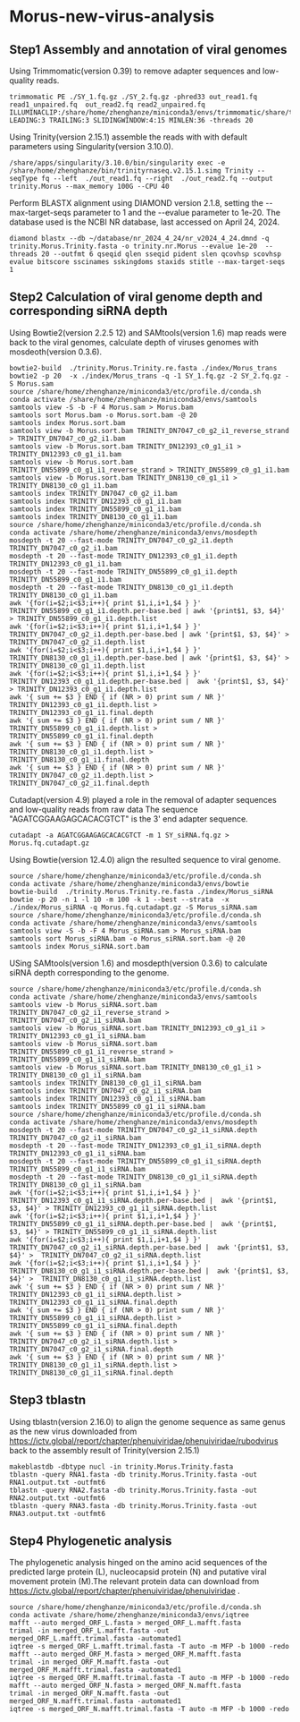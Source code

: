 # Morus-new-virus-analysis
## Step1 Assembly and annotation of viral genomes
Using Trimmomatic(version 0.39) to remove adapter sequences and low-quality reads.
```
trimmomatic PE ./SY_1.fq.gz ./SY_2.fq.gz -phred33 out_read1.fq read1_unpaired.fq  out_read2.fq read2_unpaired.fq ILLUMINACLIP:/share/home/zhenghanze/miniconda3/envs/trimmomatic/share/trimmomatic/adapters/combined.fasta:2:30:10:8:TRUE LEADING:3 TRAILING:3 SLIDINGWINDOW:4:15 MINLEN:36 -threads 20
```
Using Trinity(version 2.15.1) assemble the reads with with default parameters using Singularity(version 3.10.0).
```
/share/apps/singularity/3.10.0/bin/singularity exec -e /share/home/zhenghanze/bin/trinityrnaseq.v2.15.1.simg Trinity --seqType fq --left  ./out_read1.fq --right  ./out_read2.fq --output trinity.Morus --max_memory 100G --CPU 40
```
Perform BLASTX alignment using DIAMOND version 2.1.8, setting the --max-target-seqs parameter to 1 and the --evalue parameter to 1e-20. The database used is the NCBI NR database, last accessed on April 24, 2024.
```
diamond blastx --db ~/database/nr_2024_4_24/nr_v2024_4_24.dmnd -q trinity.Morus.Trinity.fasta -o trinity.nr.Morus --evalue 1e-20  --threads 20 --outfmt 6 qseqid qlen sseqid pident slen qcovhsp scovhsp evalue bitscore sscinames sskingdoms staxids stitle --max-target-seqs 1
```
## Step2 Calculation of viral genome depth and corresponding siRNA depth
Using Bowtie2(version 2.2.5 12) and SAMtools(version 1.6) map reads were back to the viral genomes, calculate depth of viruses genomes with mosdeoth(version 0.3.6).
```
bowtie2-build  ./trinity.Morus.Trinity.re.fasta ./index/Morus_trans
bowtie2 -p 20  -x ./index/Morus_trans -q -1 SY_1.fq.gz -2 SY_2.fq.gz -S Morus.sam
source /share/home/zhenghanze/miniconda3/etc/profile.d/conda.sh
conda activate /share/home/zhenghanze/miniconda3/envs/samtools
samtools view -S -b -F 4 Morus.sam > Morus.bam
samtools sort Morus.bam -o Morus.sort.bam -@ 20
samtools index Morus.sort.bam
samtools view -b Morus.sort.bam TRINITY_DN7047_c0_g2_i1_reverse_strand > TRINITY_DN7047_c0_g2_i1.bam
samtools view -b Morus.sort.bam TRINITY_DN12393_c0_g1_i1 > TRINITY_DN12393_c0_g1_i1.bam
samtools view -b Morus.sort.bam TRINITY_DN55899_c0_g1_i1_reverse_strand > TRINITY_DN55899_c0_g1_i1.bam
samtools view -b Morus.sort.bam TRINITY_DN8130_c0_g1_i1 > TRINITY_DN8130_c0_g1_i1.bam
samtools index TRINITY_DN7047_c0_g2_i1.bam
samtools index TRINITY_DN12393_c0_g1_i1.bam
samtools index TRINITY_DN55899_c0_g1_i1.bam
samtools index TRINITY_DN8130_c0_g1_i1.bam
source /share/home/zhenghanze/miniconda3/etc/profile.d/conda.sh
conda activate /share/home/zhenghanze/miniconda3/envs/mosdepth
mosdepth -t 20 --fast-mode TRINITY_DN7047_c0_g2_i1.depth TRINITY_DN7047_c0_g2_i1.bam
mosdepth -t 20 --fast-mode TRINITY_DN12393_c0_g1_i1.depth TRINITY_DN12393_c0_g1_i1.bam
mosdepth -t 20 --fast-mode TRINITY_DN55899_c0_g1_i1.depth TRINITY_DN55899_c0_g1_i1.bam
mosdepth -t 20 --fast-mode TRINITY_DN8130_c0_g1_i1.depth TRINITY_DN8130_c0_g1_i1.bam
awk '{for(i=$2;i<$3;i++){ print $1,i,i+1,$4 } }' TRINITY_DN55899_c0_g1_i1.depth.per-base.bed | awk '{print$1, $3, $4}' > TRINITY_DN55899_c0_g1_i1.depth.list
awk '{for(i=$2;i<$3;i++){ print $1,i,i+1,$4 } }' TRINITY_DN7047_c0_g2_i1.depth.per-base.bed | awk '{print$1, $3, $4}' > TRINITY_DN7047_c0_g2_i1.depth.list
awk '{for(i=$2;i<$3;i++){ print $1,i,i+1,$4 } }' TRINITY_DN8130_c0_g1_i1.depth.per-base.bed | awk '{print$1, $3, $4}' > TRINITY_DN8130_c0_g1_i1.depth.list
awk '{for(i=$2;i<$3;i++){ print $1,i,i+1,$4 } }' TRINITY_DN12393_c0_g1_i1.depth.per-base.bed |  awk '{print$1, $3, $4}' > TRINITY_DN12393_c0_g1_i1.depth.list
awk '{ sum += $3 } END { if (NR > 0) print sum / NR }' TRINITY_DN12393_c0_g1_i1.depth.list > TRINITY_DN12393_c0_g1_i1.final.depth
awk '{ sum += $3 } END { if (NR > 0) print sum / NR }'  TRINITY_DN55899_c0_g1_i1.depth.list >  TRINITY_DN55899_c0_g1_i1.final.depth
awk '{ sum += $3 } END { if (NR > 0) print sum / NR }'  TRINITY_DN8130_c0_g1_i1.depth.list >  TRINITY_DN8130_c0_g1_i1.final.depth
awk '{ sum += $3 } END { if (NR > 0) print sum / NR }' TRINITY_DN7047_c0_g2_i1.depth.list > TRINITY_DN7047_c0_g2_i1.final.depth
```
Cutadapt(version 4.9) played a role in the removal of adapter sequences and low-quality reads from raw data The sequence "AGATCGGAAGAGCACACGTCT" is the 3' end adapter sequence.
```
cutadapt -a AGATCGGAAGAGCACACGTCT -m 1 SY_siRNA.fq.gz > Morus.fq.cutadapt.gz
```
Using Bowtie(version 12.4.0) align the resulted sequence to viral genome.
```
source /share/home/zhenghanze/miniconda3/etc/profile.d/conda.sh
conda activate /share/home/zhenghanze/miniconda3/envs/bowtie
bowtie-build  ./trinity.Morus.Trinity.re.fasta ./index/Morus_siRNA
bowtie -p 20 -n 1 -l 10 -m 100 -k 1 --best --strata  -x ./index/Morus_siRNA -q Morus.fq.cutadapt.gz -S Morus_siRNA.sam
source /share/home/zhenghanze/miniconda3/etc/profile.d/conda.sh
conda activate /share/home/zhenghanze/miniconda3/envs/samtools
samtools view -S -b -F 4 Morus_siRNA.sam > Morus_siRNA.bam
samtools sort Morus_siRNA.bam -o Morus_siRNA.sort.bam -@ 20
samtools index Morus_siRNA.sort.bam
```
USing SAMtools(version 1.6) and mosdepth(version 0.3.6) to calculate siRNA depth corresponding to the genome.
```
source /share/home/zhenghanze/miniconda3/etc/profile.d/conda.sh
conda activate /share/home/zhenghanze/miniconda3/envs/samtools
samtools view -b Morus_siRNA.sort.bam TRINITY_DN7047_c0_g2_i1_reverse_strand > TRINITY_DN7047_c0_g2_i1_siRNA.bam
samtools view -b Morus_siRNA.sort.bam TRINITY_DN12393_c0_g1_i1 > TRINITY_DN12393_c0_g1_i1_siRNA.bam
samtools view -b Morus_siRNA.sort.bam TRINITY_DN55899_c0_g1_i1_reverse_strand > TRINITY_DN55899_c0_g1_i1_siRNA.bam
samtools view -b Morus_siRNA.sort.bam TRINITY_DN8130_c0_g1_i1 >  TRINITY_DN8130_c0_g1_i1_siRNA.bam
samtools index TRINITY_DN8130_c0_g1_i1_siRNA.bam
samtools index TRINITY_DN7047_c0_g2_i1_siRNA.bam
samtools index TRINITY_DN12393_c0_g1_i1_siRNA.bam
samtools index TRINITY_DN55899_c0_g1_i1_siRNA.bam
source /share/home/zhenghanze/miniconda3/etc/profile.d/conda.sh
conda activate /share/home/zhenghanze/miniconda3/envs/mosdepth
mosdepth -t 20 --fast-mode TRINITY_DN7047_c0_g2_i1_siRNA.depth TRINITY_DN7047_c0_g2_i1_siRNA.bam
mosdepth -t 20 --fast-mode TRINITY_DN12393_c0_g1_i1_siRNA.depth TRINITY_DN12393_c0_g1_i1_siRNA.bam
mosdepth -t 20 --fast-mode TRINITY_DN55899_c0_g1_i1_siRNA.depth TRINITY_DN55899_c0_g1_i1_siRNA.bam
mosdepth -t 20 --fast-mode TRINITY_DN8130_c0_g1_i1_siRNA.depth TRINITY_DN8130_c0_g1_i1_siRNA.bam
awk '{for(i=$2;i<$3;i++){ print $1,i,i+1,$4 } }' TRINITY_DN12393_c0_g1_i1_siRNA.depth.per-base.bed |  awk '{print$1, $3, $4}' > TRINITY_DN12393_c0_g1_i1_siRNA.depth.list
awk '{for(i=$2;i<$3;i++){ print $1,i,i+1,$4 } }' TRINITY_DN55899_c0_g1_i1_siRNA.depth.per-base.bed |  awk '{print$1, $3, $4}' > TRINITY_DN55899_c0_g1_i1_siRNA.depth.list
awk '{for(i=$2;i<$3;i++){ print $1,i,i+1,$4 } }'  TRINITY_DN7047_c0_g2_i1_siRNA.depth.per-base.bed |  awk '{print$1, $3, $4}' >  TRINITY_DN7047_c0_g2_i1_siRNA.depth.list
awk '{for(i=$2;i<$3;i++){ print $1,i,i+1,$4 } }'  TRINITY_DN8130_c0_g1_i1_siRNA.depth.per-base.bed |  awk '{print$1, $3, $4}' >  TRINITY_DN8130_c0_g1_i1_siRNA.depth.list
awk '{ sum += $3 } END { if (NR > 0) print sum / NR }' TRINITY_DN12393_c0_g1_i1_siRNA.depth.list > TRINITY_DN12393_c0_g1_i1_siRNA.final.depth
awk '{ sum += $3 } END { if (NR > 0) print sum / NR }' TRINITY_DN55899_c0_g1_i1_siRNA.depth.list > TRINITY_DN55899_c0_g1_i1_siRNA.final.depth
awk '{ sum += $3 } END { if (NR > 0) print sum / NR }'  TRINITY_DN7047_c0_g2_i1_siRNA.depth.list >  TRINITY_DN7047_c0_g2_i1_siRNA.final.depth
awk '{ sum += $3 } END { if (NR > 0) print sum / NR }'  TRINITY_DN8130_c0_g1_i1_siRNA.depth.list >  TRINITY_DN8130_c0_g1_i1_siRNA.final.depth
```
## Step3 tblastn
Using tblastn(version 2.16.0) to align the genome sequence as same genus as the new virus downloaded from https://ictv.global/report/chapter/phenuiviridae/phenuiviridae/rubodvirus back to the assembly result of Trinity(version 2.15.1)
```
makeblastdb -dbtype nucl -in trinity.Morus.Trinity.fasta
tblastn -query RNA1.fasta -db trinity.Morus.Trinity.fasta -out RNA1.output.txt -outfmt6
tblastn -query RNA2.fasta -db trinity.Morus.Trinity.fasta -out RNA2.output.txt -outfmt6
tblastn -query RNA3.fasta -db trinity.Morus.Trinity.fasta -out RNA3.output.txt -outfmt6
```

## Step4 Phylogenetic analysis
The phylogenetic analysis hinged on the amino acid sequences of the predicted large protein (L), nucleocapsid protein (N) and putative viral movement protein (M).The relevant protein data can download from https://ictv.global/report/chapter/phenuiviridae/phenuiviridae .
```
source /share/home/zhenghanze/miniconda3/etc/profile.d/conda.sh
conda activate /share/home/zhenghanze/miniconda3/envs/iqtree
mafft --auto merged_ORF_L.fasta > merged_ORF_L.mafft.fasta
trimal -in merged_ORF_L.mafft.fasta -out merged_ORF_L.mafft.trimal.fasta -automated1
iqtree -s merged_ORF_L.mafft.trimal.fasta -T auto -m MFP -b 1000 -redo
mafft --auto merged_ORF_M.fasta > merged_ORF_M.mafft.fasta
trimal -in merged_ORF_M.mafft.fasta -out merged_ORF_M.mafft.trimal.fasta -automated1
iqtree -s merged_ORF_M.mafft.trimal.fasta -T auto -m MFP -b 1000 -redo
mafft --auto merged_ORF_N.fasta > merged_ORF_N.mafft.fasta
trimal -in merged_ORF_N.mafft.fasta -out merged_ORF_N.mafft.trimal.fasta -automated1
iqtree -s merged_ORF_N.mafft.trimal.fasta -T auto -m MFP -b 1000 -redo
```

